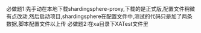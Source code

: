 必做题1:先手动在本地下载shardingsphere-proxy,下载的是正式版,配置文件稍微有点改动,然后启动项目,shardingsphere在配置文件中,测试的代码只是加了两条数据,脚本配置文件以上传
必做题2:在xa目录下XATest文件里
